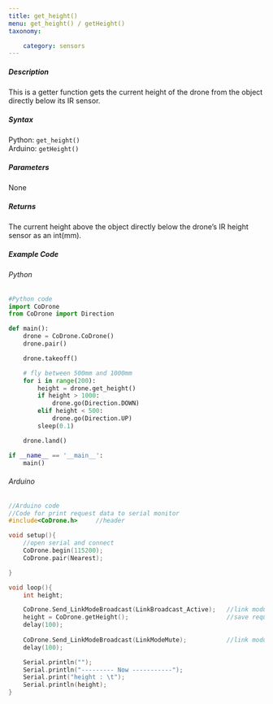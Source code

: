 ```yaml
---
title: get_height()
menu: get_height() / getHeight()
taxonomy:

	category: sensors
---
```


##### Description

This is a getter function gets the current height of the drone from the object directly below its IR sensor. 

##### Syntax
Python: ```get_height()```<br />
Arduino: ```getHeight()```

##### Parameters

None

##### Returns

The current height above the object directly below the drone’s IR height sensor as an int(mm).

##### Example Code
###### Python
```python
#Python code
import CoDrone
from CoDrone import Direction

def main():
	drone = CoDrone.CoDrone()
	drone.pair()

	drone.takeoff()

	# fly between 500mm and 1000mm
	for i in range(200):
	    height = drone.get_height()
	    if height > 1000:
	        drone.go(Direction.DOWN)
	    elif height < 500:
	        drone.go(Direction.UP)
	    sleep(0.1)

	drone.land()

if __name__ == '__main__':
	main()

```
###### Arduino
```c
//Arduino code
//Code for print request data to serial monitor
#include<CoDrone.h>		//header

void setup(){
	//open serial and connect
	CoDrone.begin(115200);
	CoDrone.pair(Nearest);

}

void loop(){
	int height;

	CoDrone.Send_LinkModeBroadcast(LinkBroadcast_Active);	//link module mode change => Active
	height = CoDrone.getHeight();							//save request data
	delay(100);
	    
	CoDrone.Send_LinkModeBroadcast(LinkModeMute);       	//link module mode change => Mute
	delay(100);

	Serial.println("");
	Serial.println("--------- Now -----------");
	Serial.print("height : \t");
	Serial.println(height);	
}

```